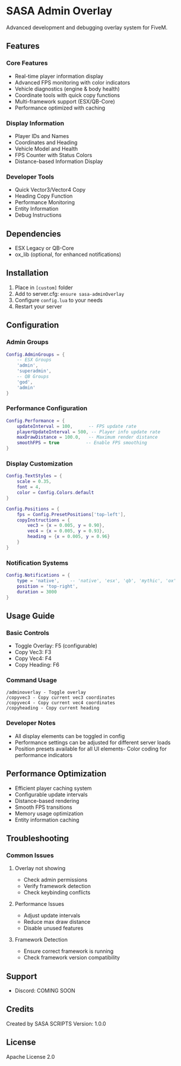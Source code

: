 # SASA Admin Overlay

Advanced development and debugging overlay system for FiveM.

## Features

### Core Features
- Real-time player information display
- Advanced FPS monitoring with color indicators
- Vehicle diagnostics (engine & body health)
- Coordinate tools with quick copy functions
- Multi-framework support (ESX/QB-Core)
- Performance optimized with caching

### Display Information
- Player IDs and Names
- Coordinates and Heading
- Vehicle Model and Health
- FPS Counter with Status Colors
- Distance-based Information Display

### Developer Tools
- Quick Vector3/Vector4 Copy
- Heading Copy Function
- Performance Monitoring
- Entity Information
- Debug Instructions

## Dependencies
- ESX Legacy or QB-Core
- ox_lib (optional, for enhanced notifications)

## Installation
1. Place in `[custom]` folder
2. Add to server.cfg: `ensure sasa-adminOverlay`
3. Configure `config.lua` to your needs
4. Restart your server

## Configuration

### Admin Groups
```lua
Config.AdminGroups = {
    -- ESX Groups
    'admin',
    'superadmin',
    -- QB Groups
    'god',
    'admin'
}
```

### Performance Configuration
```lua
Config.Performance = {
    updateInterval = 100,      -- FPS update rate
    playerUpdateInterval = 500, -- Player info update rate
    maxDrawDistance = 100.0,   -- Maximum render distance
    smoothFPS = true          -- Enable FPS smoothing
}
```

### Display Customization
```lua
Config.TextStyles = {
    scale = 0.35,
    font = 4,
    color = Config.Colors.default
}

Config.Positions = {
    fps = Config.PresetPositions['top-left'],
    copyInstructions = {
        vec3 = {x = 0.005, y = 0.90},
        vec4 = {x = 0.005, y = 0.93},
        heading = {x = 0.005, y = 0.96}
    }
}
```

### Notification Systems
```lua
Config.Notifications = {
    type = 'native',    -- 'native', 'esx', 'qb', 'mythic', 'ox'
    position = 'top-right',
    duration = 3000
}
```

## Usage Guide

### Basic Controls
- Toggle Overlay: F5 (configurable)
- Copy Vec3: F3
- Copy Vec4: F4
- Copy Heading: F6

### Command Usage
```
/adminoverlay - Toggle overlay
/copyvec3 - Copy current vec3 coordinates
/copyvec4 - Copy current vec4 coordinates
/copyheading - Copy current heading
```

### Developer Notes
- All display elements can be toggled in config
- Performance settings can be adjusted for different server loads
- Position presets available for all UI elements- Color coding for performance indicators

## Performance Optimization
- Efficient player caching system
- Configurable update intervals
- Distance-based rendering
- Smooth FPS transitions
- Memory usage optimization
- Entity information caching

## Troubleshooting

### Common Issues
1. Overlay not showing
   - Check admin permissions
   - Verify framework detection
   - Check keybinding conflicts

2. Performance Issues
   - Adjust update intervals
   - Reduce max draw distance
   - Disable unused features

3. Framework Detection
   - Ensure correct framework is running
   - Check framework version compatibility

## Support
- Discord: COMING SOON

## Credits
Created by SASA SCRIPTS
Version: 1.0.0

## License
Apache License 2.0
